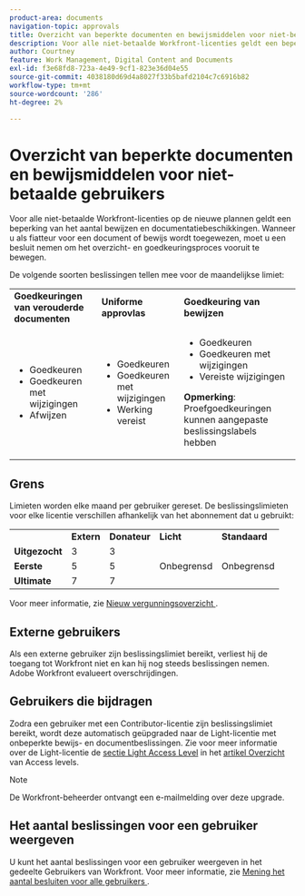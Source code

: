 ```yaml
---
product-area: documents
navigation-topic: approvals
title: Overzicht van beperkte documenten en bewijsmiddelen voor niet-betaalde gebruikers 
description: Voor alle niet-betaalde Workfront-licenties geldt een beperking van het aantal bewijzen en documentbeschikkingen. Beperkingen worden elke maand opnieuw ingesteld op basis van afzonderlijke gebruikers.
author: Courtney
feature: Work Management, Digital Content and Documents
exl-id: f3e68fd8-723a-4e49-9cf1-823e36d04e55
source-git-commit: 4038180d69d4a8027f33b5bafd2104c7c6916b82
workflow-type: tm+mt
source-wordcount: '286'
ht-degree: 2%

---
```


# Overzicht van beperkte documenten en bewijsmiddelen voor niet-betaalde gebruikers

Voor alle niet-betaalde Workfront-licenties op de nieuwe plannen geldt een beperking van het aantal bewijzen en documentatiebeschikkingen. Wanneer u als fiatteur voor een document of bewijs wordt toegewezen, moet u een besluit nemen om het overzicht- en goedkeuringsproces vooruit te bewegen.

De volgende soorten beslissingen tellen mee voor de maandelijkse limiet:

<table>
  <tr>

<td><strong>Goedkeuringen van verouderde documenten</strong> 
   </td>
   <td><strong>Uniforme approvlas</strong> 
   </td>
   <td><strong>Goedkeuring van bewijzen</strong> 
   </td>
  </tr>
  <tr>
   <td>
   <ul>
   <li>Goedkeuren</li>
    <li>Goedkeuren met wijzigingen</li>
     <li>Afwijzen</li>
   </ul>
   </td>
   <td>
      <ul>
   <li>Goedkeuren</li>
    <li>Goedkeuren met wijzigingen</li>
     <li>Werking vereist</li>
   </ul>
   </td>
   <td>
      <ul>
   <li>Goedkeuren</li>
    <li>Goedkeuren met wijzigingen</li>
     <li>Vereiste wijzigingen</li>
   </ul>
   <p><strong>Opmerking</strong>: Proefgoedkeuringen kunnen aangepaste beslissingslabels hebben</p>
  </tr>
  </tr>
</table>



## Grens

Limieten worden elke maand per gebruiker gereset. De beslissingslimieten voor elke licentie verschillen afhankelijk van het abonnement dat u gebruikt:

<table>
  <tr>
   <td> 
   </td>
   <td><strong>Extern</strong> 
   </td>
   <td><strong>Donateur</strong> 
   </td>
   <td><strong> Licht </strong> 
   </td>
   <td><strong> Standaard </strong> 
   </td>
  </tr>
  <tr>
   <td><strong> Uitgezocht </strong> 
   </td>
   <td>3 
   </td>
   <td>3 
   </td>
   <td rowspan="3" >Onbegrensd 
   </td>
   <td rowspan="3" >Onbegrensd 
   </td>
  </tr>
  <tr>
   <td><strong>Eerste</strong> 
   </td>
   <td>5 
   </td>
   <td>5 
   </td>
  </tr>
  <tr>
   <td><strong> Ultimate </strong> 
   </td>
   <td>7 
   </td>
   <td>7 
   </td>
  </tr>
</table>

Voor meer informatie, zie [ Nieuw vergunningsoverzicht ](/help/quicksilver/administration-and-setup/add-users/how-access-levels-work/licenses-overview.md).

## Externe gebruikers

Als een externe gebruiker zijn beslissingslimiet bereikt, verliest hij de toegang tot Workfront niet en kan hij nog steeds beslissingen nemen. Adobe Workfront evalueert overschrijdingen.

## Gebruikers die bijdragen

Zodra een gebruiker met een Contributor-licentie zijn beslissingslimiet bereikt, wordt deze automatisch geüpgraded naar de Light-licentie met onbeperkte bewijs- en documentbeslissingen. Zie voor meer informatie over de Light-licentie de [sectie Light Access Level](/help/quicksilver/administration-and-setup/add-users/how-access-levels-work/access-level-overview.md) in het [artikel Overzicht](/help/quicksilver/administration-and-setup/add-users/how-access-levels-work/access-level-overview.md) van Access levels.

>[!NOTE]
>
>De Workfront-beheerder ontvangt een e-mailmelding over deze upgrade.


## Het aantal beslissingen voor een gebruiker weergeven

U kunt het aantal beslissingen voor een gebruiker weergeven in het gedeelte Gebruikers van Workfront. Voor meer informatie, zie [ Mening het aantal besluiten voor alle gebruikers ](/help/quicksilver/review-and-approve-work/tips-tricks-troubleshooting-approvals/view-number-of-decisions-for-users.md).
